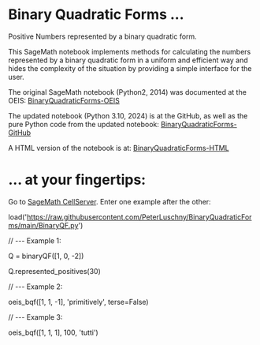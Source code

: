 # Binary Quadratic Forms ...
 
Positive Numbers represented by a binary quadratic form.

This SageMath notebook implements methods for calculating the numbers represented by a binary quadratic form in a uniform and efficient way and hides the complexity of the situation by providing a simple interface for the user.


The original SageMath notebook (Python2, 2014) was documented at the OEIS: [BinaryQuadraticForms-OEIS](https://oeis.org/wiki/User:Peter_Luschny/BinaryQuadraticForms)

The updated notebook (Python 3.10, 2024) is at the GitHub, as well as the pure Python code from the updated notebook: [BinaryQuadraticForms-GitHub](https://github.com/PeterLuschny/BinaryQuadraticForms)

A HTML version of the notebook is at: [BinaryQuadraticForms-HTML](https://luschny.de/math/seq/binaryqf/BinaryQF.html)


# ... at your fingertips:

Go to [SageMath CellServer](https://sagecell.sagemath.org/). Enter one example after the other:

load('https://raw.githubusercontent.com/PeterLuschny/BinaryQuadraticForms/main/BinaryQF.py')


// --- Example 1:

Q = binaryQF([1, 0, -2])

Q.represented_positives(30)


// --- Example 2:

oeis_bqf([1, 1, -1], 'primitively', terse=False) 


// --- Example 3:

oeis_bqf([1, 1, 1], 100, 'tutti')
